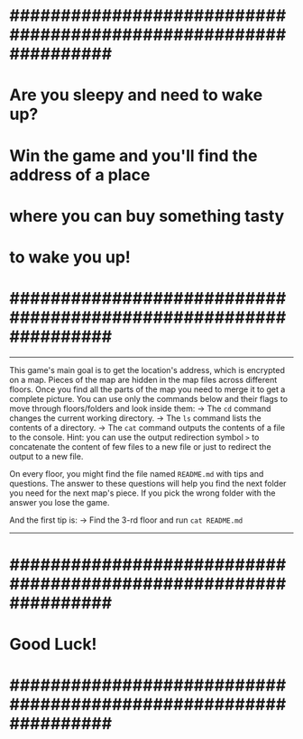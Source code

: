 # ################################################################ #
#                Are you sleepy and need to wake up?               #
#       Win the game and you'll find the address of a place        #
#                  where you can buy something tasty               #
#                          to wake you up!                         #
# ################################################################ #

---

This game's main goal is to get the location's address, which is encrypted on a map. Pieces of the map are hidden in the map files across different floors. Once you find all the parts of the map you need to merge it to get a complete picture.
You can use only the commands below and their flags to move through floors/folders and look inside them:
->  The `cd` command changes the current working directory.
->  The `ls` command lists the contents of a directory.
->  The `cat` command outputs the contents of a file to the console. 
    Hint: you can use the output redirection symbol `>` to concatenate the content of few files to a new file or just to redirect the output to a new file.

On every floor, you might find the file named `README.md` with tips and questions. 
The answer to these questions will help you find the next folder you need for the next map's piece. 
If you pick the wrong folder with the answer you lose the game.

And the first tip is:
->  Find the 3-rd floor and run `cat README.md`

---

# ################################################################ #
#                           Good Luck!                             #
# ################################################################ #